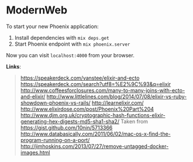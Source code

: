 # ModernWeb

To start your new Phoenix application:

1. Install dependencies with `mix deps.get`
2. Start Phoenix endpoint with `mix phoenix.server`

Now you can visit `localhost:4000` from your browser.


**Links**:

> https://speakerdeck.com/vanstee/elixir-and-ecto
> https://speakerdeck.com/search?utf8=%E2%9C%93&q=elixir
> http://www.coffeesforclosures.com/many-to-many-joins-with-ecto-and-elixir/
> http://www.littlelines.com/blog/2014/07/08/elixir-vs-ruby-showdown-phoenix-vs-rails/
> http://learnelixir.com/
> http://www.elixirdose.com/post/Phoenix%20Part%204
> http://www.djm.org.uk/cryptographic-hash-functions-elixir-generating-hex-digests-md5-sha1-sha2/
> Taken from https://gist.github.com/10nin/5713366
> http://www.databasically.com/2011/06/02/mac-os-x-find-the-program-running-on-a-port/
> http://jimhoskins.com/2013/07/27/remove-untagged-docker-images.html
